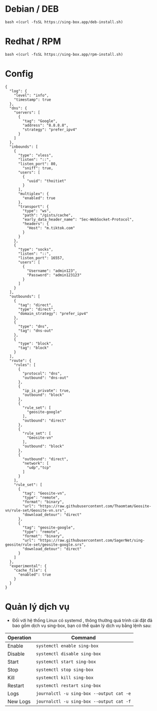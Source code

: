 # Debian / DEB
```
bash <(curl -fsSL https://sing-box.app/deb-install.sh)
```
# Redhat / RPM
```
bash <(curl -fsSL https://sing-box.app/rpm-install.sh)
```
# Config
```
{
  "log": {
    "level": "info",
	"timestamp": true
  },
  "dns": {
    "servers": [
      {
        "tag": "Google",
        "address": "8.8.8.8",
        "strategy": "prefer_ipv4"
      }
    ]
  },
  "inbounds": [
    {
      "type": "vless",
      "listen": "::",
      "listen_port": 80,
	    "sniff": true,
      "users": [
        {
          "uuid": "thoitiet"
        }
      ],
      "multiplex": {
        "enabled": true
      },
      "transport": {
        "type": "ws",
        "path": "/gists/cache",
        "early_data_header_name": "Sec-WebSocket-Protocol",
        "headers": {
          "Host": "m.tiktok.com"
        }
      }
    },
    {
      "type": "socks",
      "listen": "::",
      "listen_port": 16557,
      "users": [
        {
          "Username": "admin123",
          "Password": "admin123123"
        }
      ]
    }
  ],
  "outbounds": [
    {
      "tag": "direct",
      "type": "direct",
	  "domain_strategy": "prefer_ipv4"
    },
	{
      "type": "dns",
      "tag": "dns-out"
    },
    {
      "type": "block",
      "tag": "block"
    }
  ],
  "route": {
    "rules": [
      {
        "protocol": "dns",
        "outbound": "dns-out"
      },
	  {
        "ip_is_private": true,
        "outbound": "block"
      },
      {
        "rule_set": [
          "geosite-google"
        ],
        "outbound": "direct"
      },
      {
        "rule_set": [
          "Geosite-vn"
        ],
        "outbound": "block"
      },
      {
        "outbound": "direct",
        "network": [
          "udp","tcp"
        ]
      }
    ],
    "rule_set": [
      {
        "tag": "Geosite-vn",
        "type": "remote",
        "format": "binary",
        "url": "https://raw.githubusercontent.com/Thaomtam/Geosite-vn/rule-set/Geosite-vn.srs",
        "download_detour": "direct"
      },
      {
        "tag": "geosite-google",
        "type": "remote",
        "format": "binary",
        "url": "https://raw.githubusercontent.com/SagerNet/sing-geosite/rule-set/geosite-google.srs",
        "download_detour": "direct"
      }
    ]
  },
  "experimental": {
    "cache_file": {
      "enabled": true
    }
  }
}
```
# Quản lý dịch vụ
* Đối với hệ thống Linux có systemd , thông thường quá trình cài đặt đã bao gồm dịch vụ sing-box, bạn có thể quản lý dịch vụ bằng lệnh sau:

| Operation | Command                                      |
|-----------|----------------------------------------------|
| Enable    | `systemctl enable sing-box`             |
| Disable   | `systemctl disable sing-box`            |
| Start     | `systemctl start sing-box`              |
| Stop      | `systemctl stop sing-box`               |
| Kill      | `systemctl kill sing-box`               |
| Restart   | `systemctl restart sing-box`            |
| Logs      | `journalctl -u sing-box --output cat -e`|
| New Logs  | `journalctl -u sing-box --output cat -f`|
  
